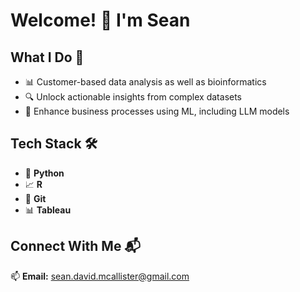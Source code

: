 # Welcome! 👋 I'm Sean

<!--
**mcallisters/mcallisters** is a ✨ *special* ✨ repository because its `README.md` (this file) appears on your GitHub profile.
-->
## What I Do 💼
- 📊 Customer-based data analysis as well as bioinformatics
- 🔍 Unlock actionable insights from complex datasets
- 🤖 Enhance business processes using ML, including LLM models

## Tech Stack 🛠️
- 🐍 **Python**
- 📈 **R**
- 🔧 **Git**
- 📊 **Tableau**

## Connect With Me 📬
📫 **Email:** sean.david.mcallister@gmail.com
